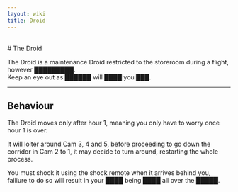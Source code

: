 ```yaml
---
layout: wiki
title: Droid
---
```


<br>
# The Droid
<br>

The Droid is a maintenance Droid restricted to the storeroom during a flight, however █████████.\
Keep an eye out as ██████ will ████ you ███.

--- 

## Behaviour 

The Droid moves only after hour 1, meaning you only have to worry once hour 1 is over.

It will loiter around Cam 3, 4 and 5, before proceeding to go down the corridor in Cam 2 to 1, it may decide to turn around, restarting the whole process.

You must shock it using the shock remote when it arrives behind you, failiure to do so will result in your ████ being ████ all over the █████.

